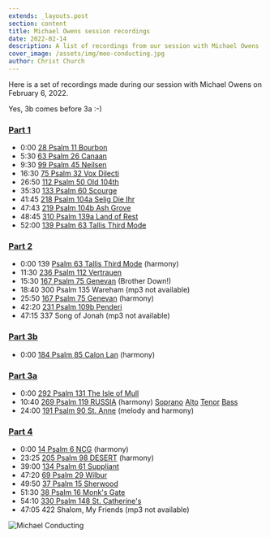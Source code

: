 ```yaml
---
extends: _layouts.post
section: content
title: Michael Owens session recordings
date: 2022-02-14
description: A list of recordings from our session with Michael Owens
cover_image: /assets/img/meo-conducting.jpg
author: Christ Church
---
```


Here is a set of recordings made during our session with Michael Owens on February 6, 2022.  

Yes, 3b comes before 3a :-)

### [Part 1](/assets/audio/meo-2-6-22-p1.mp3)
- 0:00  [28 Psalm 11 Bourbon](/assets/psalms/028_Psalm_11_Bourbon.mp3)
- 5:30  [63 Psalm 26 Canaan](/assets/psalms/063_Psalm_26_Canaan_Bailey.mp3)
- 9:30  [99 Psalm 45 Neilsen](/assets/psalms/099_Psalm_45_Nielsen.mp3)
- 16:30 [75 Psalm 32 Vox Dilecti](/assets/psalms/075_Psalm_32_Vox_Dilecti.mp3)
- 26:50 [112  Psalm 50 Old 104th](/assets/psalms/112_Psalm_50_Old_104th.mp3)
- 35:30 [133 Psalm 60 Scourge](/assets/psalms/133_Psalm_60_Scourge.mp3)
- 41:45 [218 Psalm 104a Selig Die Ihr](/assets/psalms/218_Psalm_104a_Selig_Die_Ihr.mp3)
- 47:43 [219 Psalm 104b Ash Grove](/assets/psalms/219_Psalm_104b_Ash_Grove.mp3)
- 48:45 [310 Psalm 139a Land of Rest](/assets/psalms/310_Psalm_139_A_Land_of_Rest.mp3)
- 52:00 [139 Psalm 63 Tallis Third Mode](/assets/psalms/139_Psalm_63_Third_Mode.mp3)

### [Part 2](/assets/audio/meo-2-6-22-p2.mp3)
- 0:00 139 [Psalm 63 Tallis Third Mode](/assets/psalms/139_Psalm_63_Third_Mode.mp3) (harmony)
- 11:30 [236 Psalm 112 Vertrauen](/assets/psalms/236_Psalm_112_Vertrauen.mp3)
- 15:30 [167 Psalm 75 Genevan](/assets/psalms/167_Psalm_75_Genevan.mp3) (Brother Down!)
- 18:40 300 Psalm 135 Wareham (mp3 not available)
- 25:50 [167 Psalm 75 Genevan](/assets/psalms/167_Psalm_75_Genevan.mp3) (harmony)
- 42:20 [231 Psalm 109b Penderi](/assets/psalms/231_Psalm_109b_Penderi.mp3)
- 47:15 337 Song of Jonah (mp3 not available)


### [Part 3b](/assets/audio/meo-2-6-22-p3_1b.mp3)
- 0:00 [184 Psalm 85 Calon Lan](/assets/psalms/184_Psalm_85_Calon_Lan.mp3) (harmony)

### [Part 3a](/assets/audio/meo-2-6-22-p3_1a.mp3)
- 0:00 [292  Psalm 131 The Isle of Mull](/assets/psalms/292_Psalm_131_Isle_of_Mull.mp3)
- 10:40 [269 Psalm 119 RUSSIA](/assets/psalms/269_Psalm_119_Russia.mp3) (harmony) [Soprano](/assets/psalms/Psalm_119_Russia_SOPRANO.mp3) [Alto](/assets/psalms/Psalm_119_Russia_ALTO.mp3) [Tenor](/assets/psalms/Psalm_119_Russia_TENOR.mp3) [Bass](/assets/psalms/Psalm_119_Russia_BASS.mp3)
- 24:00 [191 Psalm 90 St. Anne](/assets/psalms/191_Psalm_90_St._Anne.mp3) (melody and harmony)
### [Part 4](/assets/audio/meo-2-6-22-p4.mp3)
- 0:00 [14 Psalm 6 NCG](/assets/psalms/014_Psalm_6_NCG.mp3) (harmony)
- 23:25 [205 Psalm 98 DESERT](/assets/psalms/205_Psalm_98_Desert.mp3) (harmony)
- 39:00 [134 Psalm 61 Suppliant](/assets/psalms/134_Psalm_61_Sidney.mp3)
- 47:20 [69 Psalm 29 Wilbur](/assets/psalms/069_Psalm_29_Wilbur.mp3)
- 49:50 [37 Psalm 15 Sherwood](/assets/psalms/037_Psalm_15_Sherwood.mp3)
- 51:30 [38 Psalm 16 Monk's Gate](/assets/psalms/038_Psalm_16_Monks_Gate.mp3)
- 54:10 [330 Psalm 148 St. Catherine's](/assets/psalms/330_Psalm_148_St._Catherines.mp3)
- 47:05 422 Shalom, My Friends (mp3 not available)


![Michael Conducting](/assets/img/meo-sing-feb-2022.JPG)
